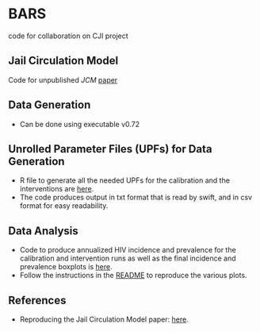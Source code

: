 # BARS
code for collaboration on CJI project
## Jail Circulation Model
Code for unpublished _JCM_ [paper](https://uchicago.box.com/s/2jqy4gv3khohqxgrjqllrd9c4eyg5pso)

## Data Generation
 - Can be done using executable v0.72

## Unrolled Parameter Files (UPFs) for Data Generation
 - R file to generate all the needed UPFs for the calibration and the interventions are [here](https://github.com/khanna7/BARS/tree/jcm-paper/transmission_model/swift_proj/data).
 - The code produces output in txt format that is read by swift, and in csv format for easy readability. 

## Data Analysis 
 - Code to produce annualized HIV incidence and prevalence for the calibration and intervention runs as well as the final incidence and prevalence boxplots is [here](https://github.com/khanna7/BARS/tree/jcm-paper/transmission_model/swift_proj/R). 
 - Follow the instructions in the [README](https://github.com/khanna7/BARS/blob/jcm-paper/transmission_model/swift_proj/R/README.md) to reproduce the various plots.
 
## References
 - Reproducing the Jail Circulation Model paper: [here](https://docs.google.com/document/d/1EPRCsISDPPzzIEecDm73_X3vh0W88izykLYFrzLQobQ/).
